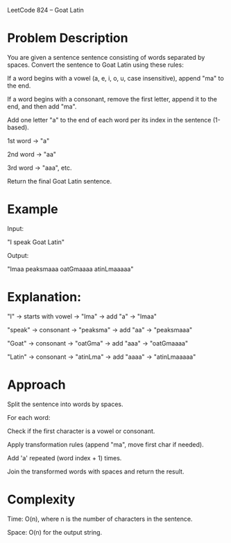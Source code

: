 LeetCode 824 – Goat Latin
# Problem Description

You are given a sentence sentence consisting of words separated by spaces.
Convert the sentence to Goat Latin using these rules:

If a word begins with a vowel (a, e, i, o, u, case insensitive), append "ma" to the end.

If a word begins with a consonant, remove the first letter, append it to the end, and then add "ma".

Add one letter "a" to the end of each word per its index in the sentence (1-based).

1st word → "a"

2nd word → "aa"

3rd word → "aaa", etc.

Return the final Goat Latin sentence.

# Example

Input:

"I speak Goat Latin"


Output:

"Imaa peaksmaaa oatGmaaaa atinLmaaaaa"


# Explanation:

"I" → starts with vowel → "Ima" → add "a" → "Imaa"

"speak" → consonant → "peaksma" → add "aa" → "peaksmaaa"

"Goat" → consonant → "oatGma" → add "aaa" → "oatGmaaaa"

"Latin" → consonant → "atinLma" → add "aaaa" → "atinLmaaaaa"

# Approach

Split the sentence into words by spaces.

For each word:

Check if the first character is a vowel or consonant.

Apply transformation rules (append "ma", move first char if needed).

Add 'a' repeated (word index + 1) times.

Join the transformed words with spaces and return the result.

# Complexity

Time: O(n), where n is the number of characters in the sentence.

Space: O(n) for the output string.